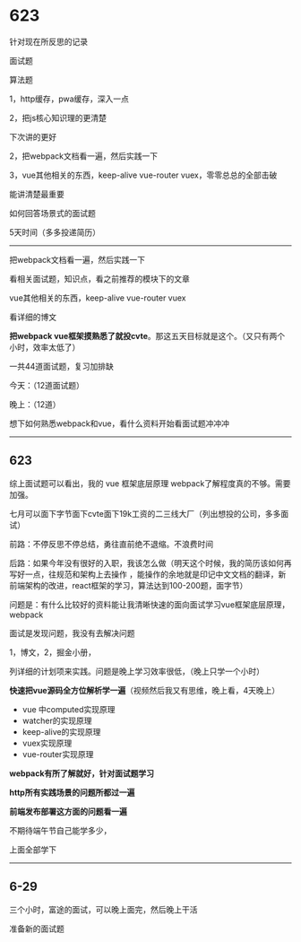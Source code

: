 # 623

针对现在所反思的记录

面试题

算法题

1，http缓存，pwa缓存，深入一点

2，把js核心知识理的更清楚

下次讲的更好

2，把webpack文档看一遍，然后实践一下

3，vue其他相关的东西，keep-alive vue-router vuex，零零总总的全部击破

能讲清楚最重要

如何回答场景式的面试题

5天时间（多多投递简历）

---

把webpack文档看一遍，然后实践一下

看相关面试题，知识点，看之前推荐的模块下的文章

vue其他相关的东西，keep-alive vue-router vuex

看详细的博文

**把webpack  vue框架摸熟悉了就投cvte**。那这五天目标就是这个。（又只有两个小时，效率太低了）

一共44道面试题，复习加排缺

今天：（12道面试题）

晚上：（12道）

想下如何熟悉webpack和vue，看什么资料开始看面试题冲冲冲

---

## 623

综上面试题可以看出，我的 vue 框架底层原理  webpack了解程度真的不够。需要加强。

七月可以面下字节面下cvte面下19k工资的二三线大厂（列出想投的公司，多多面试）

前路：不停反思不停总结，勇往直前绝不退缩。不浪费时间

后路：如果今年没有很好的入职，我该怎么做（明天这个时候，我的简历该如何再写好一点，往规范和架构上去操作 ，能操作的余地就是印记中文文档的翻译，新前端架构的改进，react框架的学习，算法达到100-200题，面字节）

问题是：有什么比较好的资料能让我清晰快速的面向面试学习vue框架底层原理，webpack

面试是发现问题，我没有去解决问题

1，博文，2，掘金小册，

列详细的计划项来实践。问题是晚上学习效率很低，（晚上只学一个小时）

**快速把vue源码全方位解析学一遍**（视频然后我又有思维，晚上看，4天晚上）

- vue 中computed实现原理 
- watcher的实现原理
- keep-alive的实现原理
- vuex实现原理
- vue-router实现原理

**webpack有所了解就好，针对面试题学习**

**http所有实践场景的问题所都过一遍**

**前端发布部署这方面的问题看一遍**



不期待端午节自己能学多少，

上面全部学下

-------

## 6-29

三个小时，富途的面试，可以晚上面完，然后晚上干活

准备新的面试题

